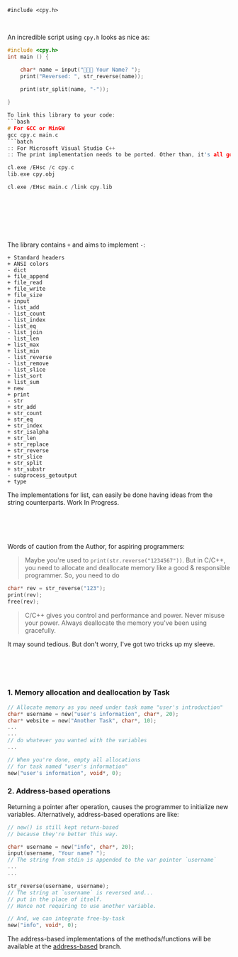 `#include <cpy.h>`

<br>

An incredible script using `cpy.h` looks as nice as:
```C
#include <cpy.h>
int main () {

    char* name = input("👨🏻‍💻 Your Name? ");
    print("Reversed: ", str_reverse(name));

    print(str_split(name, "-"));
    
}

To link this library to your code:
```bash
# For GCC or MinGW
gcc cpy.c main.c
```batch
:: For Microsoft Visual Studio C++
:: The print implementation needs to be ported. Other than, it's all good.

cl.exe /EHsc /c cpy.c
lib.exe cpy.obj

cl.exe /EHsc main.c /link cpy.lib
```
<br><br><br><br><br>




The library contains `+` and aims to implement `-`:
```
+ Standard headers
+ ANSI colors
- dict
+ file_append  
+ file_read    
+ file_write   
+ file_size    
+ input        
- list_add     
- list_count   
- list_index   
- list_eq
- list_join    
- list_len     
+ list_max     
+ list_min     
- list_reverse 
- list_remove  
- list_slice   
+ list_sort    
+ list_sum     
+ new
+ print
- str          
+ str_add      
+ str_count    
+ str_eq       
+ str_index   
+ str_isalpha 
+ str_len
+ str_replace  
+ str_reverse  
+ str_slice    
+ str_split    
+ str_substr   
- subprocess_getoutput
+ type         
```
The implementations for list, can easily be done having ideas from the string counterparts. Work In Progress.
<br><br><br><br><br>



Words of caution from the Author, for aspiring programmers:
>Maybe you're used to `print(str.reverse("1234567"))`. But in C/C++, you need to allocate and deallocate memory like a good & responsible programmer. So, you need to do
```c
char* rev = str_reverse("123"); 
print(rev); 
free(rev);
```

>C/C++ gives you control and performance and power. Never misuse your power. Always deallocate the memory you've been using gracefully.

It may sound tedious. But don't worry, I've got two tricks up my sleeve.
<br><br><br><br><br>




### 1. Memory allocation and deallocation by Task
```c
// Allocate memory as you need under task name "user's introduction"
char* username = new("user's information", char*, 20);
char* website = new("Another Task", char*, 10);
...
...
// do whatever you wanted with the variables
...

// When you're done, empty all allocations 
// for task named "user's information"
new("user's information", void*, 0);
```

### 2. Address-based operations
Returning a pointer after operation, causes the programmer to initialize new variables. Alternatively, address-based operations are like:
```c
// new() is still kept return-based 
// because they're better this way.

char* username = new("info", char*, 20);     
input(username, "Your name? ");
// The string from stdin is appended to the var pointer `username`
...
...

str_reverse(username, username);
// The string at `username` is reversed and...
// put in the place of itself.
// Hence not requiring to use another variable.

// And, we can integrate free-by-task
new("info", void*, 0);
```

The address-based implementations of the methods/functions will be available at the [address-based](http://github.com/MidnQP/cpy/tree/address-based) branch.
